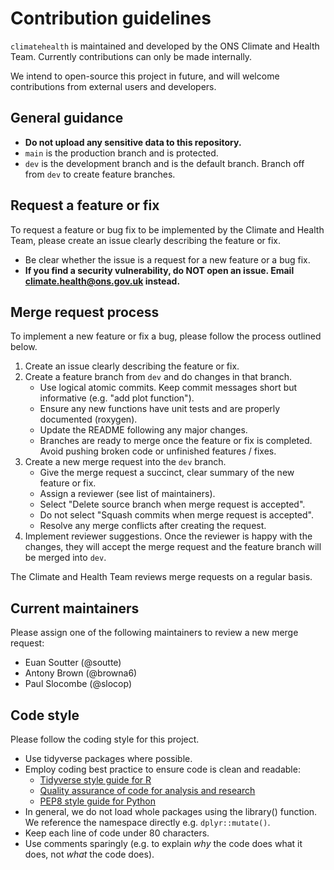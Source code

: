Contribution guidelines
=======================

`climatehealth` is maintained and developed by the ONS Climate and Health Team. Currently contributions can only be made internally.

We intend to open-source this project in future, and will welcome contributions from external users and developers. 

## General guidance

* **Do not upload any sensitive data to this repository.**
* `main` is the production branch and is protected. 
* `dev` is the development branch and is the default branch. Branch off from `dev` to create feature branches.

## Request a feature or fix

To request a feature or bug fix to be implemented by the Climate and Health Team, please create an issue clearly describing the feature or fix.

* Be clear whether the issue is a request for a new feature or a bug fix.
* **If you find a security vulnerability, do NOT open an issue. Email climate.health@ons.gov.uk instead.**

## Merge request process

To implement a new feature or fix a bug, please follow the process outlined below.

1. Create an issue clearly describing the feature or fix.
2. Create a feature branch from `dev` and do changes in that branch. 
    * Use logical atomic commits. Keep commit messages short but informative (e.g. "add plot function").
    * Ensure any new functions have unit tests and are properly documented (roxygen).
    * Update the README following any major changes.
    * Branches are ready to merge once the feature or fix is completed. Avoid pushing broken code or unfinished features / fixes.
3. Create a new merge request into the `dev` branch. 
    * Give the merge request a succinct, clear summary of the new feature or fix.
    * Assign a reviewer (see list of maintainers).
    * Select "Delete source branch when merge request is accepted".
    * Do not select "Squash commits when merge request is accepted".
    * Resolve any merge conflicts after creating the request.
4. Implement reviewer suggestions. Once the reviewer is happy with the changes, they will accept the merge request and the feature branch will be merged into `dev`.

The Climate and Health Team reviews merge requests on a regular basis.

## Current maintainers

Please assign one of the following maintainers to review a new merge request:

* Euan Soutter (@soutte)
* Antony Brown (@browna6)
* Paul Slocombe (@slocop)

## Code style

Please follow the coding style for this project. 
* Use tidyverse packages where possible.
* Employ coding best practice to ensure code is clean and readable:
    * [Tidyverse style guide for R](https://style.tidyverse.org/index.html)
    * [Quality assurance of code for analysis and research](https://best-practice-and-impact.github.io/qa-of-code-guidance/readable_code.html)
    * [PEP8 style guide for Python](https://peps.python.org/pep-0008/)
* In general, we do not load whole packages using the library() function. We reference the namespace directly e.g. `dplyr::mutate()`.
* Keep each line of code under 80 characters.
* Use comments sparingly (e.g. to explain *why* the code does what it does, not *what* the code does).
